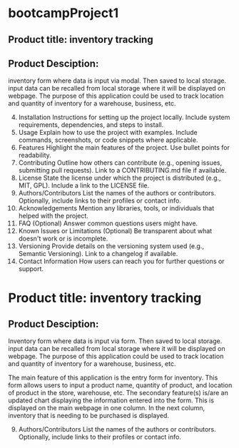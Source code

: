 # bootcampProject1
## Product title: inventory tracking
## Product Desciption: 
inventory form where data is input via modal. Then saved to local storage. input data can be recalled from local storage where it will be displayed on webpage. 
The purpose of this application could be used to track location and quantity of inventory for a warehouse, business, etc. 



4. Installation
Instructions for setting up the project locally.
Include system requirements, dependencies, and steps to install.
5. Usage
Explain how to use the project with examples.
Include commands, screenshots, or code snippets where applicable.
6. Features
Highlight the main features of the project.
Use bullet points for readability.
7. Contributing
Outline how others can contribute (e.g., opening issues, submitting pull requests).
Link to a CONTRIBUTING.md file if available.
8. License
State the license under which the project is distributed (e.g., MIT, GPL).
Include a link to the LICENSE file.
9. Authors/Contributors
List the names of the authors or contributors.
Optionally, include links to their profiles or contact info.
10. Acknowledgements
Mention any libraries, tools, or individuals that helped with the project.
11. FAQ (Optional)
Answer common questions users might have.
12. Known Issues or Limitations (Optional)
Be transparent about what doesn't work or is incomplete.
13. Versioning
Provide details on the versioning system used (e.g., Semantic Versioning).
Link to a changelog if available.
14. Contact Information
How users can reach you for further questions or support.

# Product title: inventory tracking

## Product Desciption: 
Inventory form where data is input via form. Then saved to local storage. input data can be recalled from local storage where it will be displayed on webpage. 
The purpose of this application could be used to track location and quantity of inventory for a warehouse, business, etc. 


The main feature of this application is the entry form for inventory. This form allows users to input a product name, quantity of product, and location of product in the store, warehouse, etc.
The secondary feature(s) is/are an updated chart displaying the information entered into the form. This is displayed on the main webpage in one column. In the next column, inventory that is needing to be purchased is displayed. 


9. Authors/Contributors
List the names of the authors or contributors.
Optionally, include links to their profiles or contact info.
